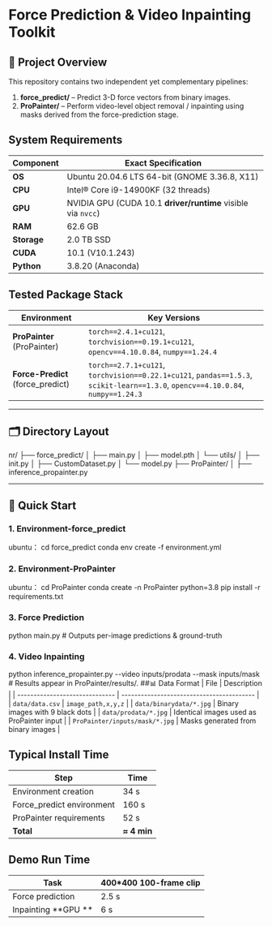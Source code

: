 #  Force Prediction & Video Inpainting Toolkit
## 📁 Project Overview
This repository contains two independent yet complementary pipelines:

1. **force_predict/** – Predict 3-D force vectors from binary images.  
2. **ProPainter/** – Perform video-level object removal / inpainting using masks derived from the force-prediction stage.
## System Requirements
| Component   | Exact Specification                                          |
| ----------- | ------------------------------------------------------------ |
| **OS**      | Ubuntu 20.04.6 LTS 64-bit (GNOME 3.36.8, X11)                |
| **CPU**     | Intel® Core i9-14900KF (32 threads)                          |
| **GPU**     | NVIDIA GPU (CUDA 10.1 **driver/runtime** visible via `nvcc`) |
| **RAM**     | 62.6 GB                                                      |
| **Storage** | 2.0 TB SSD                                                   |
| **CUDA**    | 10.1 (V10.1.243)                                             |
| **Python**  | 3.8.20 (Anaconda)                                            |
## Tested Package Stack
| Environment                      | Key Versions                                                                                                                    |
| -------------------------------- | ------------------------------------------------------------------------------------------------------------------------------- |
| **ProPainter** (ProPainter)  | `torch==2.4.1+cu121`, `torchvision==0.19.1+cu121`, `opencv==4.10.0.84`, `numpy==1.24.4`                                         |
| **Force-Predict** (force_predict) | `torch==2.7.1+cu121`, `torchvision==0.22.1+cu121`, `pandas==1.5.3`, `scikit-learn==1.3.0`, `opencv==4.10.0.84`, `numpy==1.24.3` |



---
## 🗂️ Directory Layout

nr/
├── force_predict/
│   ├── main.py
│   ├── model.pth
│   └── utils/
│       ├── init.py
│       ├── CustomDataset.py
│       └── model.py
├── ProPainter/
│   ├── inference_propainter.py


---

## 🚀 Quick Start

### 1. Environment-force_predict
ubuntu：
cd force_predict
conda env create -f environment.yml

### 2. Environment-ProPainter
ubuntu：
cd ProPainter
conda create -n ProPainter python=3.8
pip install -r requirements.txt
### 3. Force Prediction
python main.py    # Outputs per-image predictions & ground-truth
### 4. Video Inpainting
python inference_propainter.py --video inputs/prodata --mask inputs/mask  # Results appear in ProPainter/results/.
##📊 Data Format
| File                           | Description                               |
| ------------------------------ | ----------------------------------------- |
| `data/data.csv`                | `image_path,x,y,z`                        |
| `data/binarydata/*.jpg`        | Binary images with 9 black dots           |
| `data/prodata/*.jpg`           | Identical images used as ProPainter input |
| `ProPainter/inputs/mask/*.jpg` | Masks generated from binary images        |
## Typical Install Time
| Step                   | Time        |
| ---------------------- | ----------- |
| Environment creation   | 34 s        |
| Force_predict environment | 160 s        |
| ProPainter requirements | 52 s        |
| **Total**              | **≈ 4 min** |

## Demo Run Time
| Task                                  | 400*400 100-frame clip |
| ------------------------------------- | -------------------- |
| Force prediction                      | 2.5 s                  |
| Inpainting **GPU **           | 6 s               |



